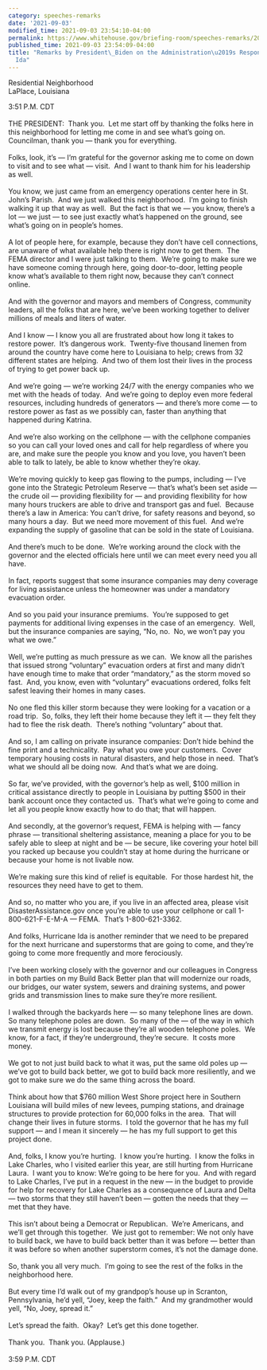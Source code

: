 ```yaml
---
category: speeches-remarks
date: '2021-09-03'
modified_time: 2021-09-03 23:54:10-04:00
permalink: https://www.whitehouse.gov/briefing-room/speeches-remarks/2021/09/03/remarks-by-president-biden-on-the-administrations-response-to-hurricane-ida/
published_time: 2021-09-03 23:54:09-04:00
title: "Remarks by President\_Biden on the Administration\u2019s Response to Hurricane\_\
  Ida"
---
```

 
Residential Neighborhood  
LaPlace, Louisiana

3:51 P.M. CDT  
      
THE PRESIDENT:  Thank you.  Let me start off by thanking the folks here
in this neighborhood for letting me come in and see what’s going on. 
Councilman, thank you — thank you for everything.  
   
Folks, look, it’s — I’m grateful for the governor asking me to come on
down to visit and to see what — visit.  And I want to thank him for his
leadership as well.  
   
You know, we just came from an emergency operations center here in St.
John’s Parish.  And we just walked this neighborhood.  I’m going to
finish walking it up that way as well.  But the fact is that we — you
know, there’s a lot — we just — to see just exactly what’s happened on
the ground, see what’s going on in people’s homes.  
   
A lot of people here, for example, because they don’t have cell
connections, are unaware of what available help there is right now to
get them.  The FEMA director and I were just talking to them.  We’re
going to make sure we have someone coming through here, going
door-to-door, letting people know what’s available to them right now,
because they can’t connect online.   
   
And with the governor and mayors and members of Congress, community
leaders, all the folks that are here, we’ve been working together to
deliver millions of meals and liters of water.  
   
And I know — I know you all are frustrated about how long it takes to
restore power.  It’s dangerous work.  Twenty-five thousand linemen from
around the country have come here to Louisiana to help; crews from 32
different states are helping.  And two of them lost their lives in the
process of trying to get power back up.  
   
And we’re going — we’re working 24/7 with the energy companies who we
met with the heads of today.  And we’re going to deploy even more
federal resources, including hundreds of generators — and there’s more
come — to restore power as fast as we possibly can, faster than anything
that happened during Katrina.  
   
And we’re also working on the cellphone — with the cellphone companies
so you can call your loved ones and call for help regardless of where
you are, and make sure the people you know and you love, you haven’t
been able to talk to lately, be able to know whether they’re okay.  
   
We’re moving quickly to keep gas flowing to the pumps, including — I’ve
gone into the Strategic Petroleum Reserve — that’s what’s been set aside
— the crude oil — providing flexibility for — and providing flexibility
for how many hours truckers are able to drive and transport gas and
fuel.  Because there’s a law in America: You can’t drive, for safety
reasons and beyond, so many hours a day.  But we need more movement of
this fuel.  And we’re expanding the supply of gasoline that can be sold
in the state of Louisiana.  
   
And there’s much to be done.  We’re working around the clock with the
governor and the elected officials here until we can meet every need you
all have.  
   
In fact, reports suggest that some insurance companies may deny coverage
for living assistance unless the homeowner was under a mandatory
evacuation order.   
   
And so you paid your insurance premiums.  You’re supposed to get
payments for additional living expenses in the case of an emergency. 
Well, but the insurance companies are saying, “No, no.  No, we won’t pay
you what we owe.”  
   
Well, we’re putting as much pressure as we can.  We know all the
parishes that issued strong “voluntary” evacuation orders at first and
many didn’t have enough time to make that order “mandatory,” as the
storm moved so fast.  And, you know, even with “voluntary” evacuations
ordered, folks felt safest leaving their homes in many cases.  
   
No one fled this killer storm because they were looking for a vacation
or a road trip.  So, folks, they left their home because they left it —
they felt they had to flee the risk death.  There’s nothing “voluntary”
about that.  
   
And so, I am calling on private insurance companies: Don’t hide behind
the fine print and a technicality.  Pay what you owe your customers. 
Cover temporary housing costs in natural disasters, and help those in
need.  That’s what we should all be doing now.  And that’s what we are
doing.  
   
So far, we’ve provided, with the governor’s help as well, $100 million
in critical assistance directly to people in Louisiana by putting $500
in their bank account once they contacted us.  That’s what we’re going
to come and let all you people know exactly how to do that; that will
happen.  
   
And secondly, at the governor’s request, FEMA is helping with — fancy
phrase — transitional sheltering assistance, meaning a place for you to
be safely able to sleep at night and be — be secure, like covering your
hotel bill you racked up because you couldn’t stay at home during the
hurricane or because your home is not livable now.    
   
We’re making sure this kind of relief is equitable.  For those hardest
hit, the resources they need have to get to them.  
   
And so, no matter who you are, if you live in an affected area, please
visit DisasterAssistance.gov once you’re able to use your cellphone or
call 1-800-621-F-E-M-A — FEMA.  That’s 1-800-621-3362.  
   
And folks, Hurricane Ida is another reminder that we need to be prepared
for the next hurricane and superstorms that are going to come, and
they’re going to come more frequently and more ferociously.  
   
I’ve been working closely with the governor and our colleagues in
Congress in both parties on my Build Back Better plan that will
modernize our roads, our bridges, our water system, sewers and draining
systems, and power grids and transmission lines to make sure they’re
more resilient.  
   
I walked through the backyards here — so many telephone lines are down. 
So many telephone poles are down.  So many of the — of the way in which
we transmit energy is lost because they’re all wooden telephone poles. 
We know, for a fact, if they’re underground, they’re secure.  It costs
more money.  
   
We got to not just build back to what it was, put the same old poles up
— we’ve got to build back better, we got to build back more resiliently,
and we got to make sure we do the same thing across the board.  
   
Think about how that $760 million West Shore project here in Southern
Louisiana will build miles of new levees, pumping stations, and drainage
structures to provide protection for 60,000 folks in the area.  That
will change their lives in future storms.  I told the governor that he
has my full support — and I mean it sincerely — he has my full support
to get this project done.  
   
And, folks, I know you’re hurting.  I know you’re hurting.  I know the
folks in Lake Charles, who I visited earlier this year, are still
hurting from Hurricane Laura.  I want you to know: We’re going to be
here for you.  And with regard to Lake Charles, I’ve put in a request in
the new — in the budget to provide for help for recovery for Lake
Charles as a consequence of Laura and Delta — two storms that they still
haven’t been — gotten the needs that they — met that they have.  
   
This isn’t about being a Democrat or Republican.  We’re Americans, and
we’ll get through this together.  We just got to remember: We not only
have to build back, we have to build back better than it was before —
better than it was before so when another superstorm comes, it’s not the
damage done.  
   
So, thank you all very much.  I’m going to see the rest of the folks in
the neighborhood here.  
   
But every time I’d walk out of my grandpop’s house up in Scranton,
Pennsylvania, he’d yell, “Joey, keep the faith.”  And my grandmother
would yell, “No, Joey, spread it.”   
   
Let’s spread the faith.  Okay?  Let’s get this done together.  
   
Thank you.  Thank you. (Applause.)   
   
3:59 P.M. CDT

